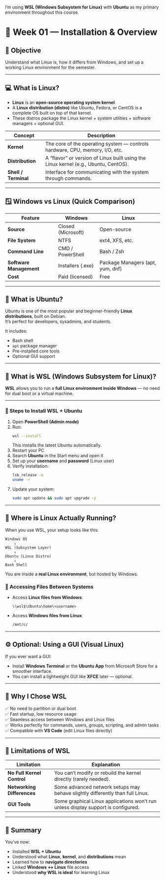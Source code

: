 I’m using **WSL (Windows Subsystem for Linux)** with **Ubuntu** as my primary environment throughout this course.

# 🧠 Week 01 — Installation & Overview

## 🎯 Objective
Understand what Linux is, how it differs from Windows, and set up a working Linux environment for the semester.

---

## 💻 What is Linux?

- **Linux** is an **open-source operating system kernel**.  
- A **Linux distribution (distro)** like Ubuntu, Fedora, or CentOS is a complete OS built on top of that kernel.  
- These distros package the Linux kernel + system utilities + software managers + optional GUI.

| Concept | Description |
|----------|--------------|
| **Kernel** | The core of the operating system — controls hardware, CPU, memory, I/O, etc. |
| **Distribution** | A “flavor” or version of Linux built using the Linux kernel (e.g., Ubuntu, CentOS). |
| **Shell / Terminal** | Interface for communicating with the system through commands. |

---

## 🪟 Windows vs Linux (Quick Comparison)

| Feature | Windows | Linux |
|----------|----------|--------|
| **Source** | Closed (Microsoft) | Open-source |
| **File System** | NTFS | ext4, XFS, etc. |
| **Command Line** | CMD / PowerShell | Bash / Zsh |
| **Software Management** | Installers (.exe) | Package Managers (apt, yum, dnf) |
| **Cost** | Paid (licensed) | Free |

---

## 🧰 What is Ubuntu?

Ubuntu is one of the most popular and beginner-friendly **Linux distributions**, built on Debian.  
It’s perfect for developers, sysadmins, and students.

It includes:
- Bash shell  
- `apt` package manager  
- Pre-installed core tools  
- Optional GUI support  

---

## 🧩 What is WSL (Windows Subsystem for Linux)?

**WSL** allows you to run a **full Linux environment inside Windows** — no need for dual boot or a virtual machine.

---

### 🔧 Steps to Install WSL + Ubuntu

1. Open **PowerShell (Admin mode)**  
2. Run:
   ```bash
   wsl --install
   ```
   This installs the latest Ubuntu automatically.
3. Restart your PC  
4. Search **Ubuntu** in the Start menu and open it  
5. Set up your **username** and **password** (Linux user)  
6. Verify installation:
   ```bash
   lsb_release -a
   uname -r
   ```
7. Update your system:
   ```bash
   sudo apt update && sudo apt upgrade -y
   ```
---

## 🧩 Where is Linux Actually Running?

When you use WSL, your setup looks like this:

```
Windows OS
    ↓
WSL (Subsystem Layer)
    ↓
Ubuntu (Linux Distro)
    ↓
Bash Shell
```

You are inside a **real Linux environment**, but hosted by Windows.

### 📂 Accessing Files Between Systems

- Access **Linux files from Windows**:
  ```
  \\wsl$\Ubuntu\home\<username>
  ```
- Access **Windows files from Linux**:
  ```bash
  /mnt/c/
  ```

---

## ⚙️ Optional: Using a GUI (Visual Linux)

If you ever want a GUI:
- Install **Windows Terminal** or the **Ubuntu App** from Microsoft Store for a smoother interface.  
- You can install a lightweight GUI like **XFCE** later — optional.

---

## 🧠 Why I Chose WSL

✅ No need to partition or dual boot  
✅ Fast startup, low resource usage  
✅ Seamless access between Windows and Linux files  
✅ Works perfectly for commands, users, groups, scripting, and admin tasks  
✅ Compatible with **VS Code** (edit Linux files directly)

---

## 🚫 Limitations of WSL

| Limitation | Explanation |
|-------------|--------------|
| **No Full Kernel Control** | You can’t modify or rebuild the kernel directly (rarely needed). |
| **Networking Differences** | Some advanced network setups may behave slightly differently than full Linux. |
| **GUI Tools** | Some graphical Linux applications won’t run unless display support is configured. |

---

## 🧩 Summary

You’ve now:
- Installed **WSL + Ubuntu**
- Understood what **Linux**, **kernel**, and **distributions** mean
- Learned how to **navigate directories**
- Linked **Windows ↔ Linux** file access
- Understood **why WSL is ideal** for learning Linux

